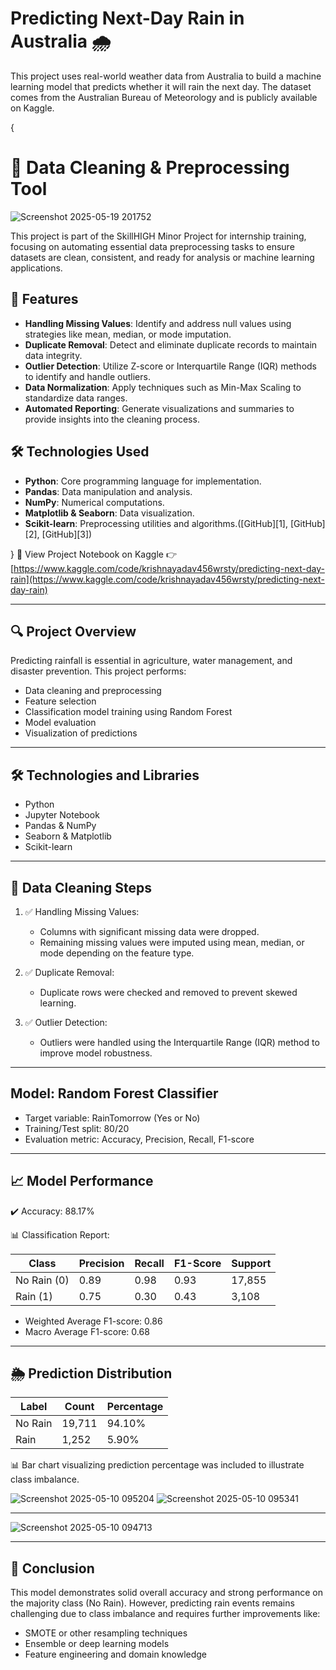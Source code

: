
# Predicting Next-Day Rain in Australia 🌧️

This project uses real-world weather data from Australia to build a machine learning model that predicts whether it will rain the next day. The dataset comes from the Australian Bureau of Meteorology and is publicly available on Kaggle.

{ 

# 🧹 Data Cleaning & Preprocessing Tool
![Screenshot 2025-05-19 201752](https://github.com/user-attachments/assets/2ae9a3d5-f5fb-482b-b9df-b74ffe75a300)

This project is part of the SkillHIGH Minor Project for internship training, focusing on automating essential data preprocessing tasks to ensure datasets are clean, consistent, and ready for analysis or machine learning applications.

## 🔧 Features

* **Handling Missing Values**: Identify and address null values using strategies like mean, median, or mode imputation.
* **Duplicate Removal**: Detect and eliminate duplicate records to maintain data integrity.
* **Outlier Detection**: Utilize Z-score or Interquartile Range (IQR) methods to identify and handle outliers.
* **Data Normalization**: Apply techniques such as Min-Max Scaling to standardize data ranges.
* **Automated Reporting**: Generate visualizations and summaries to provide insights into the cleaning process.

## 🛠️ Technologies Used

* **Python**: Core programming language for implementation.
* **Pandas**: Data manipulation and analysis.
* **NumPy**: Numerical computations.
* **Matplotlib & Seaborn**: Data visualization.
* **Scikit-learn**: Preprocessing utilities and algorithms.([GitHub][1], [GitHub][2], [GitHub][3])


}
🔗 View Project Notebook on Kaggle
👉 [https://www.kaggle.com/code/krishnayadav456wrsty/predicting-next-day-rain](https://www.kaggle.com/code/krishnayadav456wrsty/predicting-next-day-rain)

---

## 🔍 Project Overview

Predicting rainfall is essential in agriculture, water management, and disaster prevention. This project performs:

* Data cleaning and preprocessing
* Feature selection
* Classification model training using Random Forest
* Model evaluation
* Visualization of predictions

---

## 🛠️ Technologies and Libraries

* Python
* Jupyter Notebook
* Pandas & NumPy
* Seaborn & Matplotlib
* Scikit-learn

---

## 🧹 Data Cleaning Steps

1. ✅ Handling Missing Values:

   * Columns with significant missing data were dropped.
   * Remaining missing values were imputed using mean, median, or mode depending on the feature type.

2. ✅ Duplicate Removal:

   * Duplicate rows were checked and removed to prevent skewed learning.

3. ✅ Outlier Detection:

   * Outliers were handled using the Interquartile Range (IQR) method to improve model robustness.

---

##  Model: Random Forest Classifier

* Target variable: RainTomorrow (Yes or No)
* Training/Test split: 80/20
* Evaluation metric: Accuracy, Precision, Recall, F1-score

---

## 📈 Model Performance

✔️ Accuracy: 88.17%

📊 Classification Report:

| Class       | Precision | Recall | F1-Score | Support |
| ----------- | --------- | ------ | -------- | ------- |
| No Rain (0) | 0.89      | 0.98   | 0.93     | 17,855  |
| Rain (1)    | 0.75      | 0.30   | 0.43     | 3,108   |

* Weighted Average F1-score: 0.86
* Macro Average F1-score: 0.68

---

## 🌦️ Prediction Distribution

| Label   | Count  | Percentage |
| ------- | ------ | ---------- |
| No Rain | 19,711 | 94.10%     |
| Rain    | 1,252  | 5.90%      |

📊 Bar chart visualizing prediction percentage was included to illustrate class imbalance.

![Screenshot 2025-05-10 095204](https://github.com/user-attachments/assets/437778ee-e6bd-43a7-94d0-8d966706a495)
![Screenshot 2025-05-10 095341](https://github.com/user-attachments/assets/ea92eb70-1a00-4b1e-ae68-7e9d5f94bd5e)

---

![Screenshot 2025-05-10 094713](https://github.com/user-attachments/assets/fb0497f1-41f7-4bc6-85d1-04c27f1f3417)

---

## 📌 Conclusion

This model demonstrates solid overall accuracy and strong performance on the majority class (No Rain). However, predicting rain events remains challenging due to class imbalance and requires further improvements like:

* SMOTE or other resampling techniques
* Ensemble or deep learning models
* Feature engineering and domain knowledge

